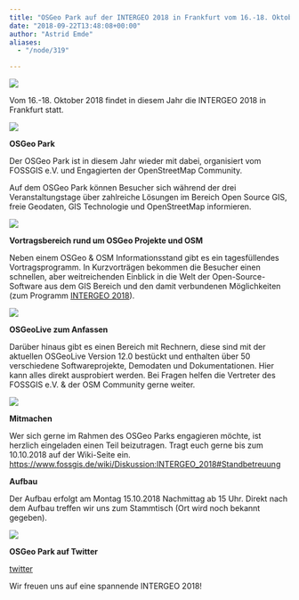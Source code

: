 ```yaml
---
title: "OSGeo Park auf der INTERGEO 2018 in Frankfurt vom 16.-18. Oktober 2018"
date: "2018-09-22T13:48:08+00:00"
author: "Astrid Emde"
aliases:
  - "/node/319"

---
```


<img src="/news/legacy/osgeo-park_0.png">

Vom 16.-18. Oktober 2018 findet in diesem Jahr die INTERGEO 2018 in Frankfurt statt.

<img src="/news/legacy/intergeo2018_logo.jpg">

**OSGeo Park**

Der OSGeo Park ist in diesem Jahr wieder mit dabei, organisiert vom FOSSGIS e.V. und Engagierten der OpenStreetMap Community.

Auf dem OSGeo Park können Besucher sich während der drei Veranstaltungstage über zahlreiche Lösungen im Bereich Open Source GIS, freie Geodaten, GIS Technologie und OpenStreetMap informieren.

<img src="/news/legacy/4.jpg">

**Vortragsbereich rund um OSGeo Projekte und OSM**

Neben einem OSGeo & OSM Informationsstand gibt es ein tagesfüllendes Vortragsprogramm. In Kurzvorträgen bekommen die Besucher einen schnellen, aber weitreichenden Einblick in die Welt der Open-Source-Software aus dem GIS Bereich und den damit verbundenen Möglichkeiten (zum Programm <a href="https://www.fossgis.de/wiki/INTERGEO_2018#Vortragsprogramm" target="_blank">INTERGEO 2018</a>).

<img src="/news/legacy/1.jpg">

**OSGeoLive zum Anfassen**

Darüber hinaus gibt es einen Bereich mit Rechnern, diese sind mit der aktuellen OSGeoLive Version 12.0 bestückt und enthalten über 50 verschiedene Softwareprojekte, Demodaten und Dokumentationen. Hier kann alles direkt ausprobiert werden. Bei Fragen helfen die Vertreter des FOSSGIS e.V. & der OSM Community gerne weiter.

<img src="/news/legacy/2.jpg">

**Mitmachen**

Wer sich gerne im Rahmen des OSGeo Parks engagieren möchte, ist herzlich eingeladen einen Teil beizutragen. Tragt euch gerne bis zum 10.10.2018 auf der Wiki-Seite ein.
<a href="https://www.fossgis.de/wiki/Diskussion:INTERGEO_2018#Standbetreuung" target="_blank">https://www.fossgis.de/wiki/Diskussion:INTERGEO_2018#Standbetreuung</a>

**Aufbau**

Der Aufbau erfolgt am Montag 15.10.2018 Nachmittag ab 15 Uhr.
Direkt nach dem Aufbau treffen wir uns zum Stammtisch (Ort wird noch bekannt gegeben).

<img src="/news/legacy/8.jpg">

**OSGeo Park auf Twitter**

<a href="https://twitter.com/search?q=OSGeo%20Park&src=typd">twitter</a>

Wir freuen uns auf eine spannende INTERGEO 2018!

